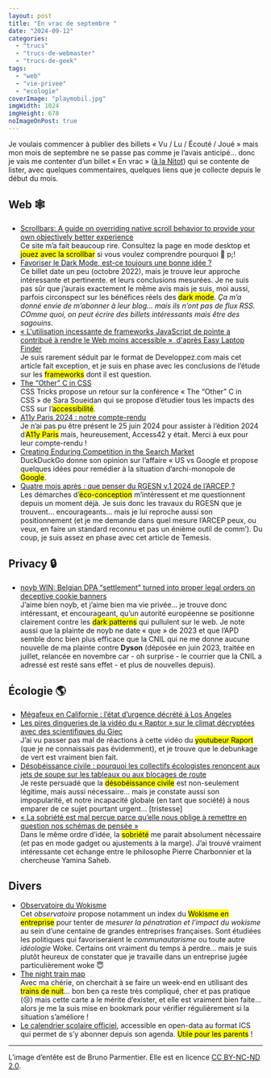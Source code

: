 ```yaml
---
layout: post
title: "En vrac de septembre "
date: "2024-09-12"
categories: 
  - "trucs"
  - "trucs-de-webmaster"
  - "trucs-de-geek"
tags:
  - "web"
  - "vie-privee"
  - "ecologie"
coverImage: "playmobil.jpg"
imgWidth: 1024
imgHeight: 678
noImageOnPost: true
---
```


Je voulais commencer à publier des billets «&nbsp;Vu / Lu / Écouté / Joué&nbsp;» mais mon mois de septembre ne se passe pas comme je l’avais anticipé… donc je vais me contenter d’un billet «&nbsp;En vrac&nbsp;» (<a href="https://www.standblog.org/blog/">à la Nitot</a>) qui se contente de lister, avec quelques commentaires, quelques liens que je collecte depuis le début du mois.

<h2 lang="en">Web <span aria-hidden="true">🕸️</span></h2>

<ul>
    <li>
        <a href="https://modem.io/blog/scrollbars/" lang="en" hreflang="en">Scrollbars: A guide on overriding native scroll behavior to provide your own objectively better experience</a><br />
        Ce site m’a fait beaucoup rire. Consultez la page en mode <span lang="en">desktop</span> et <mark>jouez avec la <span lang="en">scrollbar</span></mark> si vous voulez comprendre pourquoi <span aria-hidden="true">🤣</span>&nbspp;!
    </li>
    <li>
        <a href="https://derniercri.io/blog/ux-dark-mode">Favoriser le <span lang="en">Dark Mode</span>, est-ce toujours une bonne idée&nbsp;?</a><br />
        Ce billet date un peu (octobre 2022), mais je trouve leur approche intéressante et pertinente. et leurs conclusions mesurées. Je ne suis pas sûr que j’aurais exactement le même avis mais je suis, moi aussi, parfois circonspect sur les bénéfices réels des <mark lang="en">dark mode</mark>. <em>Ça m’a donné envie de m’abonner à leur blog… mais ils n’ont pas de flux <abbr>RSS</abbr>. COmme quoi, on peut écrire des billets intéressants mais être des sagouins</em>.
    </li>
    <li>
        <a href="https://javascript.developpez.com/actu/361633/-L-utilisation-incessante-de-frameworks-JavaScript-de-pointe-a-contribue-a-rendre-le-Web-moins-accessible-d-apres-Easy-Laptop-Finder-selon-lequel-ces-derniers-detruisent-les-performances-des-sites-Web/">«&nbsp;L'utilisation incessante de <span lang="en">frameworks</span> JavaScript de pointe a contribué à rendre le Web moins accessible&nbsp;», d'après Easy Laptop Finder</a><br />
        Je suis rarement séduit par le format de Developpez.com mais cet article fait exception, et je suis en phase avec les conclusions de l’étude sur les <mark lang="en">frameworks</mark> dont il est question.
    </li>
    <li>
        <a href="https://css-tricks.com/the-other-c-in-css/" lang="en" hreflang="en">The “Other” C in <abbr>CSS</abbr></a><br />
        <span lang="en"><abbr>CSS</abbr> Tricks</span> propose un retour sur la conférence «&nbsp;The “Other” C in <abbr>CSS</abbr>&nbsp;» de Sara Soueidan qui se propose d’étudier tous les impacts des <abbr>CSS</abbr> sur l’<mark>accessibilité</mark>.
    </li>
    <li>
        <a href="https://access42.net/a11y-paris-2024-compte-rendu/"><abbr>A11y</abbr> Paris 2024&nbsp;: notre compte-rendu</a><br />
        Je n’ai pas pu être présent le 25 juin 2024 pour assister à l’édition 2024 d’<mark><abbr>A11y</abbr> Paris</mark> mais, heureusement, Access42 y était. Merci à eux pour leur compte-rendu&nbsp;!
    </li>
    <li>
        <a href="https://spreadprivacy.com/creating-enduring-competition-in-the-search-market/" lang="en" hreflang="en">Creating Enduring Competition in the Search Market</a><br />
        DuckDuckGo donne son opinion sur l’affaire «&nbsp;<span lang="en"><abbr>US</abbr> vs Google</span> et propose quelques idées pour remédier à la situation d’archi-monopole de <mark>Google</mark>.
    </li>
    <li>
        <a href="https://www.temesis.com/blog/quatre-mois-apres-que-penser-du-rgesn-de-larcep/">Quatre mois après&nbsp;: que penser du <abbr>RGESN</abbr> v.1 2024 de l’<abbr>ARCEP</abbr>&nbsp;?</a><br />
        Les démarches d’<mark>éco-conception</mark> m’intéressent et me questionnent depuis un moment déjà. Je suis donc les travaux du <abbr>RGESN</abbr> que je trouvent… encourageants… mais je lui reproche aussi son positionnement (et je me demande dans quel mesure l’<abbr>ARCEP</abbr> peux, ou veux, en faire un standard reconnu et pas un énième outil de comm’). Du coup, je suis assez en phase avec cet article de Temesis.
    </li>
</ul>

<h2 lang="en">Privacy <span aria-hidden="true">🔒</span></h2>

<ul>
    <li>
        <a href="https://noyb.eu/en/noyb-win-belgian-dpa-settlement-turned-proper-legal-orders-deceptive-cookie-banners" lang="en" hreflang="en"><abbr>noyb</abbr> WIN: Belgian <abbr>DPA</abbr> “settlement” turned into proper legal orders on deceptive cookie banners</a><br />
        J’aime bien <abbr>noyb</abbr>, et j’aime bien ma vie privée… je trouve donc intéressant, et encourageant, qu’un autorité européenne se positionne clairement contre les <mark lang="en">dark patterns</mark> qui pullulent sur le web. Je note aussi que la plainte de <abbr>noyb</abbr> ne date «&nbsp;que&nbsp;» de 2023 et que l’<abbr>APD</abbr> semble donc bien plus efficace que la <abbr>CNIL</abbr> qui ne me donne aucune nouvelle de ma plainte contre <strong>Dyson</strong> (déposée en juin 2023, traitée en juillet, relancée en novembre car - oh surprise - le courrier que la <abbr>CNIL</abbr> a adressé est resté sans effet - et plus de nouvelles depuis).
    </li>
</ul>

<h2>Écologie <span aria-hidden="true">🌎</span></h2>

<ul>
    <li>
        <a href="https://reporterre.net/Megafeux-en-Californie-l-etat-d-urgence-decrete-a-Los-Angeles" lang="en" hreflang="en">Mégafeux en Californie&nbsp;: l’état d’urgence décrété à Los Angeles</a>
    </li>
    <li>
        <a href="https://vert.eco/articles/les-pires-dingueries-de-la-video-du-raptor-sur-le-climat-decryptees-avec-des-scientifiques-du-giec" lang="en" hreflang="en">Les pires dingueries de la vidéo du «&nbsp;Raptor&nbsp;» sur le climat décryptées avec des scientifiques du <abbr>Giec</abbr></a><br />
        J’ai vu passer pas mal de réactions à cette vidéo du <mark>youtubeur Raport</mark> (que je ne connaissais pas évidemment), et je trouve que le <span lang="en">debunkage</span> de vert est vraiment bien fait.
    </li>
    <li>
        <a href="https://www.liberation.fr/environnement/climat/desobeissance-civile-pourquoi-les-collectifs-ecologistes-renoncent-aux-jets-de-soupe-sur-les-tableaux-ou-aux-blocages-de-route-20240912_3EPL6F7V7VEM7OMYAMEVQUXXQY/" lang="en" hreflang="en">Désobéissance civile&nbsp;: pourquoi les collectifs écologistes renoncent aux jets de soupe sur les tableaux ou aux blocages de route</a><br />
        Je reste persuadé que la <mark>désobéissance civile</mark> est non-seulement légitime, mais aussi nécessaire… mais je constate aussi son impopularité, et notre incapacité globale (en tant que société) à nous emparer de ce sujet pourtant urgent… [tristesse]
    </li>
    <li>
        <a href="https://www.lemonde.fr/planete/article/2024/09/13/la-sobriete-est-mal-percue-parce-qu-elle-nous-oblige-a-remettre-en-question-nos-schemas-de-pensee_6315733_3244.html" lang="en" hreflang="en">«&nbsp;La sobriété est mal perçue parce qu’elle nous oblige à remettre en question nos schémas de pensée&nbsp;»</a><br />
        Dans le même ordre d’idée, la <mark>sobriété</mark> me parait absolument nécessaire (et pas en mode gadget ou ajustements à la marge). J’ai trouvé vraiment intéressante cet échange entre le philosophe Pierre Charbonnier et la chercheuse Yamina Saheb.
    </li>
</ul>

<h2>Divers</h2>

<ul>
    <li>
        <a href="https://www.observatoireduwokisme.fr/">Observatoire du Wokisme</a><br />
        Cet <em>observatoire</em> propose notamment un index du <mark>Wokisme en entreprise</mark> pour tenter de <em>mesurer la pénatration et l’impact du wokisme</em> au sein d’une centaine de grandes entreprises françaises. Sont étudiées les politiques qui favoriseraient le <em>communautarisme</em> ou toute autre <em>idéologie</em> Woke. Certains ont vraiment du temps à perdre… mais je suis plutôt heureux de constater que je travaille dans un entreprise jugée particulièrement woke <span aria-hidden="true">😇</span>
    </li>
    <li>
        <a href="https://back-on-track.eu/night-train-map/" lang="en" hreflang="en">The night train map</a><br />
        Avec ma chérie, on cherchait à se faire un week-end en utilisant des <mark>trains de nuit</mark>… bon ben ça reste très compliqué, cher et pas pratique (<span aria-hidden="true">😢</span>) mais cette carte a le mérite d’exister, et elle est vraiment bien faite… alors je me la suis mise en <span lang="en">bookmark</span> pour vérifier régulièrement si la situation s’améliore&nbsp;!
    </li>
    <li>
        <a href="https://www.data.gouv.fr/fr/datasets/le-calendrier-scolaire/" lang="en" hreflang="en">Le calendrier scolaire officiel</a>, accessible en open-data au format <abbr>ICS</abbr> qui permet de s’y abonner depuis son agenda. <mark>Utile pour les parents</mark>&nbsp;!
    </li>
</ul>

<hr />

L’image d’entête est de <a hreff="https://www.flickr.com/photos/bpmm/7907310036">Bruno Parmentier</a>. Elle est en licence <a href="https://creativecommons.org/licenses/by-nc-nd/2.0/">CC BY-NC-ND 2.0</a>.
